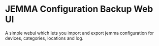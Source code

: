 JEMMA Configuration Backup Web UI
=================================

A simple webui which lets you import and export jemma configuration for devices, categories, locations and log.

